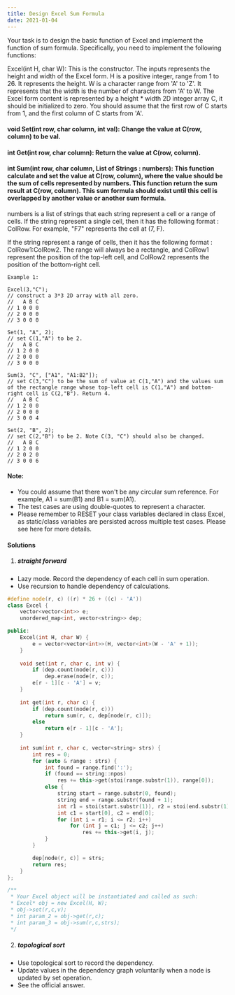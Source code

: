 ```yaml
---
title: Design Excel Sum Formula
date: 2021-01-04
---
```

Your task is to design the basic function of Excel and implement the function of sum formula. Specifically, you need to implement the following functions:

Excel(int H, char W): This is the constructor. The inputs represents the height and width of the Excel form. H is a positive integer, range from 1 to 26. It represents the height. W is a character range from 'A' to 'Z'. It represents that the width is the number of characters from 'A' to W. The Excel form content is represented by a height * width 2D integer array C, it should be initialized to zero. You should assume that the first row of C starts from 1, and the first column of C starts from 'A'.

#### void Set(int row, char column, int val): Change the value at C(row, column) to be val.

#### int Get(int row, char column): Return the value at C(row, column).

#### int Sum(int row, char column, List of Strings : numbers): This function calculate and set the value at C(row, column), where the value should be the sum of cells represented by numbers. This function return the sum result at C(row, column). This sum formula should exist until this cell is overlapped by another value or another sum formula.

numbers is a list of strings that each string represent a cell or a range of cells. If the string represent a single cell, then it has the following format : ColRow. For example, "F7" represents the cell at (7, F).

If the string represent a range of cells, then it has the following format : ColRow1:ColRow2. The range will always be a rectangle, and ColRow1 represent the position of the top-left cell, and ColRow2 represents the position of the bottom-right cell.

```
Example 1:

Excel(3,"C"); 
// construct a 3*3 2D array with all zero.
//   A B C
// 1 0 0 0
// 2 0 0 0
// 3 0 0 0

Set(1, "A", 2);
// set C(1,"A") to be 2.
//   A B C
// 1 2 0 0
// 2 0 0 0
// 3 0 0 0

Sum(3, "C", ["A1", "A1:B2"]);
// set C(3,"C") to be the sum of value at C(1,"A") and the values sum of the rectangle range whose top-left cell is C(1,"A") and bottom-right cell is C(2,"B"). Return 4. 
//   A B C
// 1 2 0 0
// 2 0 0 0
// 3 0 0 4

Set(2, "B", 2);
// set C(2,"B") to be 2. Note C(3, "C") should also be changed.
//   A B C
// 1 2 0 0
// 2 0 2 0
// 3 0 0 6
```

#### Note:

-    You could assume that there won't be any circular sum reference. For example, A1 = sum(B1) and B1 = sum(A1).
-    The test cases are using double-quotes to represent a character.
-    Please remember to RESET your class variables declared in class Excel, as static/class variables are persisted across multiple test cases. Please see here for more details.


#### Solutions

1. ##### straight forward

- Lazy mode. Record the dependency of each cell in sum operation.
- Use recursion to handle dependency of calculations.

```cpp
#define node(r, c) ((r) * 26 + ((c) - 'A'))
class Excel {
    vector<vector<int>> e;
    unordered_map<int, vector<string>> dep;

public:
    Excel(int H, char W) {
        e = vector<vector<int>>(H, vector<int>(W - 'A' + 1));
    }
    
    void set(int r, char c, int v) {
        if (dep.count(node(r, c)))
            dep.erase(node(r, c));
        e[r - 1][c - 'A'] = v;
    }
    
    int get(int r, char c) {
        if (dep.count(node(r, c)))
            return sum(r, c, dep[node(r, c)]);
        else
            return e[r - 1][c - 'A'];
    }
    
    int sum(int r, char c, vector<string> strs) {
        int res = 0;
        for (auto & range : strs) {
            int found = range.find(':');
            if (found == string::npos)
                res += this->get(stoi(range.substr(1)), range[0]);
            else {
                string start = range.substr(0, found);
                string end = range.substr(found + 1);
                int r1 = stoi(start.substr(1)), r2 = stoi(end.substr(1));
                int c1 = start[0], c2 = end[0]; 
                for (int i = r1; i <= r2; i++)
                    for (int j = c1; j <= c2; j++)
                        res += this->get(i, j);
            }
        }

        dep[node(r, c)] = strs;
        return res;
    }
};

/**
 * Your Excel object will be instantiated and called as such:
 * Excel* obj = new Excel(H, W);
 * obj->set(r,c,v);
 * int param_2 = obj->get(r,c);
 * int param_3 = obj->sum(r,c,strs);
 */
```


2. ##### topological sort

- Use topological sort to record the dependency.
- Update values in the dependency graph voluntarily when a node is updated by set operation.
- See the official answer.

```cpp

```